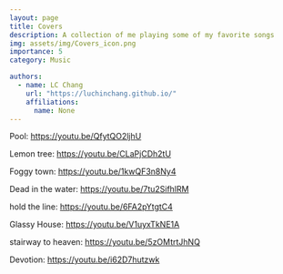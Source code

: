 ```yaml
---
layout: page
title: Covers
description: A collection of me playing some of my favorite songs
img: assets/img/Covers_icon.png
importance: 5
category: Music

authors:
  - name: LC Chang
    url: "https://luchinchang.github.io/"
    affiliations:
      name: None
---
```


Pool: https://youtu.be/QfytQO2ljhU

Lemon tree: https://youtu.be/CLaPjCDh2tU

Foggy town: https://youtu.be/1kwQF3n8Ny4

Dead in the water: https://youtu.be/7tu2SifhlRM

hold the line: https://youtu.be/6FA2pYtgtC4

Glassy House: https://youtu.be/V1uyxTkNE1A

stairway to heaven: https://youtu.be/5zOMtrtJhNQ

Devotion: https://youtu.be/i62D7hutzwk

